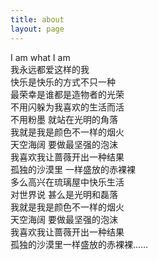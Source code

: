 ```yaml
---
title: about
layout: page
---
```


I am what I am <br>
我永远都爱这样的我 <br>
快乐是快乐的方式不只一种 <br>
最荣幸是谁都是造物者的光荣 <br>
不用闪躲为我喜欢的生活而活 <br>
不用粉墨 就站在光明的角落 <br>
我就是我是颜色不一样的烟火 <br>
天空海阔 要做最坚强的泡沫 <br>
我喜欢我让蔷薇开出一种结果 <br>
孤独的沙漠里 一样盛放的赤裸裸 <br>
多么高兴在琉璃屋中快乐生活 <br>
对世界说 甚么是光明和磊落 <br>
我就是我是颜色不一样的烟火 <br>
天空海阔 要做最坚强的泡沫 <br>
我喜欢我让蔷薇开出一种结果 <br>
孤独的沙漠里一样盛放的赤裸裸……<br>
